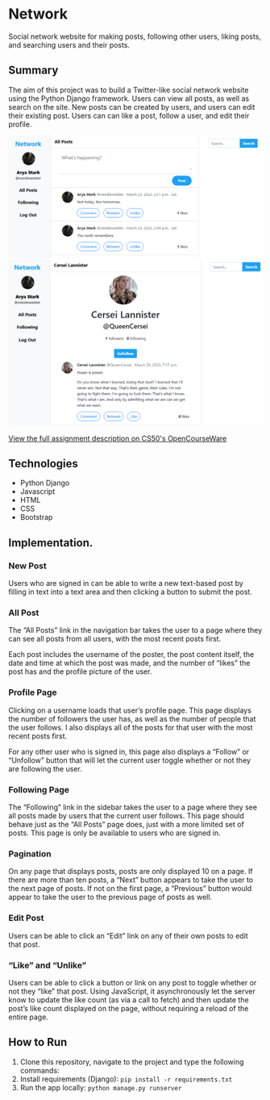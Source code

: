 # Network
Social network website for making posts, following other users, liking posts, and searching users and their posts.

## Summary

The aim of this project was to build a Twitter-like social network website using the Python Django framework. Users can view all posts, as well as search on the site. New posts can be created by users, and users can edit their existing post. Users can can like a post, follow a user, and edit their profile.

<img src="network/network-home.png" alt="Screenshot of the project">
<img src="network/network.png" alt="Screenshot of the project">

[View the full assignment description on CS50's OpenCourseWare](https://cs50.harvard.edu/web/2020/projects/4/network/)

## Technologies
* Python Django
* Javascript
* HTML
* CSS
* Bootstrap

## Implementation.

### New Post
Users who are signed in can be able to write a new text-based post by filling in text into a text area and then clicking a button to submit the post.

### All Post
The “All Posts” link in the navigation bar takes the user to a page where they can see all posts from all users, with the most recent posts first.

Each post includes the username of the poster, the post content itself, the date and time at which the post was made, and the number of “likes” the post has and the profile picture of the user.

### Profile Page
Clicking on a username loads that user’s profile page. This page displays the number of followers the user has, as well as the number of people that the user follows. I also displays all of the posts for that user with the most recent posts first. 

For any other user who is signed in, this page also displays a “Follow” or “Unfollow” button that will let the current user toggle whether or not they are following the user. 

### Following Page
The “Following” link in the sidebar takes the user to a page where they see all posts made by users that the current user follows. This page should behave just as the “All Posts” page does, just with a more limited set of posts. This page is only be available to users who are signed in.

### Pagination
On any page that displays posts, posts are only displayed 10 on a page. If there are more than ten posts, a “Next” button appears to take the user to the next page of posts. If not on the first page, a “Previous” button would appear to take the user to the previous page of posts as well.

### Edit Post
Users can be able to click an “Edit” link on any of their own posts to edit that post. 

### “Like” and “Unlike”
Users can be able to click a button or link on any post to toggle whether or not they “like” that post. Using JavaScript, it asynchronously let the server know to update the like count (as via a call to fetch) and then update the post’s like count displayed on the page, without requiring a reload of the entire page.

## How to Run
1. Clone this repository, navigate to the project and type the following commands:
2. Install requirements (Django): `pip install -r requirements.txt`
3. Run the app locally: `python manage.py runserver`